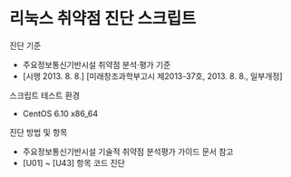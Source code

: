# 리눅스 취약점 진단 스크립트
진단 기준 
 - 주요정보통신기반시설 취약점 분석·평가 기준
 - [시행 2013. 8. 8.] [미래창조과학부고시 제2013-37호, 2013. 8. 8., 일부개정]

스크립트 테스트 환경
 - CentOS 6.10 x86_64

진단 방법 및 항목
 - 주요정보통신기반시설 기술적 취약점 분석평가 가이드 문서 참고
 - [U01] ~ [U43] 항목 코드 진단
